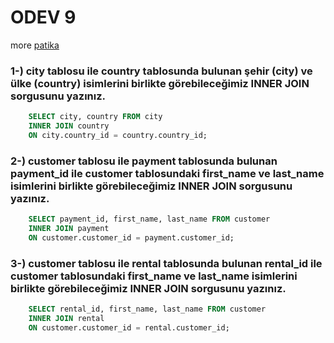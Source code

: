 # ODEV 9
more [patika](https://app.patika.dev/courses/sql/Odev9)

### 1-) city tablosu ile country tablosunda bulunan şehir (city) ve ülke (country) isimlerini birlikte görebileceğimiz INNER JOIN sorgusunu yazınız.
``` SQL
    SELECT city, country FROM city
    INNER JOIN country
    ON city.country_id = country.country_id;
```
### 2-) customer tablosu ile payment tablosunda bulunan payment_id ile customer tablosundaki first_name ve last_name isimlerini birlikte görebileceğimiz INNER JOIN sorgusunu yazınız.
``` SQL
    SELECT payment_id, first_name, last_name FROM customer
    INNER JOIN payment
    ON customer.customer_id = payment.customer_id;
```
### 3-) customer tablosu ile rental tablosunda bulunan rental_id ile customer tablosundaki first_name ve last_name isimlerini birlikte görebileceğimiz INNER JOIN sorgusunu yazınız.
``` SQL
    SELECT rental_id, first_name, last_name FROM customer
    INNER JOIN rental
    ON customer.customer_id = rental.customer_id;
```